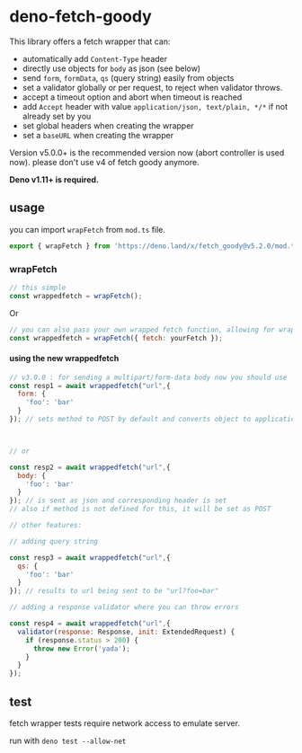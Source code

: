 # deno-fetch-goody

This library offers a fetch wrapper that can:

- automatically add `Content-Type` header
- directly use objects for `body` as json (see below)
- send `form`, `formData`, `qs` (query string) easily from objects
- set a validator globally or per request, to reject when validator throws.
- accept a timeout option and abort when timeout is reached
- add `Accept` header with value `application/json, text/plain, */*` if not already set by you
- set global headers when creating the wrapper
- set a `baseURL` when creating the wrapper

Version v5.0.0+ is the recommended version now (abort controller is used now). please don't use v4 of fetch goody anymore.

**Deno v1.11+ is required.**

## usage

you can import `wrapFetch` from `mod.ts` file.

```js
export { wrapFetch } from 'https://deno.land/x/fetch_goody@v5.2.0/mod.ts';
```

### wrapFetch

```js
// this simple
const wrappedfetch = wrapFetch();
```

Or

```js
// you can also pass your own wrapped fetch function, allowing for wrapping fetch multiple times
const wrappedfetch = wrapFetch({ fetch: yourFetch });
```

#### using the new wrappedfetch

```js
// v3.0.0 : for sending a multipart/form-data body now you should use `formData`.
const resp1 = await wrappedfetch("url",{
  form: {
    'foo': 'bar'
  }
}); // sets method to POST by default and converts object to application/x-www-form-urlencoded.



// or 

const resp2 = await wrappedfetch("url",{
  body: {
    'foo': 'bar'
  }
}); // is sent as json and corresponding header is set
// also if method is not defined for this, it will be set as POST

// other features:

// adding query string

const resp3 = await wrappedfetch("url",{
  qs: {
    'foo': 'bar'
  }
}); // results to url being sent to be "url?foo=bar"

// adding a response validator where you can throw errors

const resp4 = await wrappedfetch("url",{
  validator(response: Response, init: ExtendedRequest) {
    if (response.status > 200) {
      throw new Error('yada');
    }
  }
});

```

## test

fetch wrapper tests require network access to emulate server.

run with `deno test --allow-net`
